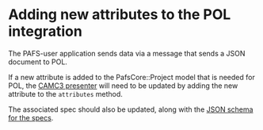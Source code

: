 # Adding new attributes to the POL integration

The PAFS-user application sends data via a message that sends a JSON document to POL.

If a new attribute is added to the PafsCore::Project model that is needed for POL, the [CAMC3 presenter](https://github.com/DEFRA/pafs_core/blob/develop/app/presenters/pafs_core/camc3_presenter.rb#L73) will need to be updated by adding the new attribute to the `attributes` method.

The associated spec should also be updated, along with the [JSON schema for the specs](https://github.com/DEFRA/pafs_core/blob/develop/doc/json_schemas/camc3.json).

